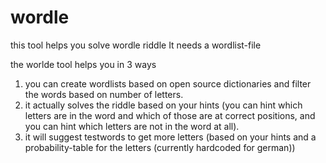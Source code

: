 # wordle
this tool helps you solve wordle riddle
It needs a wordlist-file


the worlde tool helps you in 3 ways

1) you can create wordlists based on open source dictionaries and filter the words based on number of letters.
2) it actually solves the riddle based on your hints (you can hint which letters are in the word and which of those are at correct positions, and you can hint which letters are not in the word at all).
3) it will suggest testwords to get more letters (based on your hints and a probability-table for the letters (currently hardcoded for german))
